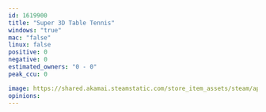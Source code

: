```yaml
---
id: 1619900
title: "Super 3D Table Tennis"
windows: "true"
mac: "false"
linux: false
positive: 0
negative: 0
estimated_owners: "0 - 0"
peak_ccu: 0

image: https://shared.akamai.steamstatic.com/store_item_assets/steam/apps/1619900/header.jpg?t=1621992290
opinions:
---
```

